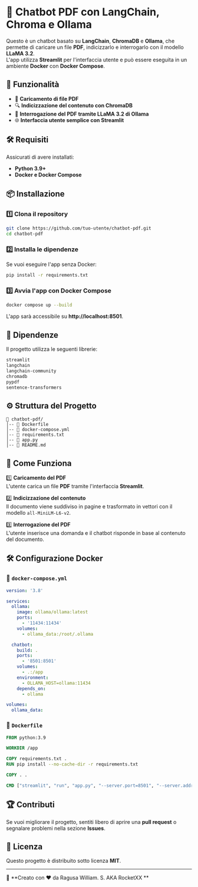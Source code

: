 # 📄 Chatbot PDF con LangChain, Chroma e Ollama  

Questo è un chatbot basato su **LangChain**, **ChromaDB** e **Ollama**, che permette di caricare un file **PDF**, indicizzarlo e interrogarlo con il modello **LLaMA 3.2**.  
L'app utilizza **Streamlit** per l'interfaccia utente e può essere eseguita in un ambiente **Docker** con **Docker Compose**.

## 🚀 Funzionalità  
- 📂 **Caricamento di file PDF**  
- 🔍 **Indicizzazione del contenuto con ChromaDB**  
- 💬 **Interrogazione del PDF tramite LLaMA 3.2 di Ollama**  
- 🌐 **Interfaccia utente semplice con Streamlit**  

## 🛠️ Requisiti  
Assicurati di avere installati:  
- **Python 3.9+**  
- **Docker e Docker Compose**  

## 📦 Installazione  

### 1️⃣ Clona il repository  
```sh
git clone https://github.com/tuo-utente/chatbot-pdf.git
cd chatbot-pdf
```

### 2️⃣ Installa le dipendenze  
Se vuoi eseguire l'app senza Docker:  
```sh
pip install -r requirements.txt
```

### 3️⃣ Avvia l'app con Docker Compose  
```sh
docker compose up --build
```
L'app sarà accessibile su **http://localhost:8501**.

## 📜 Dipendenze  
Il progetto utilizza le seguenti librerie:  

```txt
streamlit
langchain
langchain-community
chromadb
pypdf
sentence-transformers
```

## ⚙️ Struttura del Progetto  
```
📂 chatbot-pdf/
│-- 📄 Dockerfile
│-- 📄 docker-compose.yml
│-- 📄 requirements.txt
│-- 📄 app.py
│-- 📄 README.md
```

## 📝 Come Funziona  

1️⃣ **Caricamento del PDF**  
L'utente carica un file **PDF** tramite l'interfaccia **Streamlit**.  

2️⃣ **Indicizzazione del contenuto**  
Il documento viene suddiviso in pagine e trasformato in vettori con il modello `all-MiniLM-L6-v2`.  

3️⃣ **Interrogazione del PDF**  
L'utente inserisce una domanda e il chatbot risponde in base al contenuto del documento.  

## 🛠️ Configurazione Docker  

### 📄 `docker-compose.yml`
```yaml
version: '3.8'

services:
  ollama:
    image: ollama/ollama:latest
    ports:
      - '11434:11434'
    volumes:
      - ollama_data:/root/.ollama

  chatbot:
    build: .
    ports:
      - '8501:8501'
    volumes:
      - .:/app
    environment:
      - OLLAMA_HOST=ollama:11434
    depends_on:
      - ollama

volumes:
  ollama_data:
```

### 📄 `Dockerfile`
```dockerfile
FROM python:3.9

WORKDIR /app

COPY requirements.txt .
RUN pip install --no-cache-dir -r requirements.txt

COPY . .

CMD ["streamlit", "run", "app.py", "--server.port=8501", "--server.address=0.0.0.0"]
```

## 🏆 Contributi  
Se vuoi migliorare il progetto, sentiti libero di aprire una **pull request** o segnalare problemi nella sezione **Issues**.  

## 📜 Licenza  
Questo progetto è distribuito sotto licenza **MIT**.  

---

📌 **Creato con ❤️ da Ragusa William. S. AKA RocketXX **
